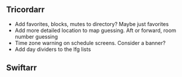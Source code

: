 Tricordarr
----------
* Add favorites, blocks, mutes to directory? Maybe just favorites
* Add more detailed location to map guessing. Aft or forward, room number guessing
* Time zone warning on schedule screens. Consider a banner?
* Add day dividers to the lfg lists

Swiftarr
--------
